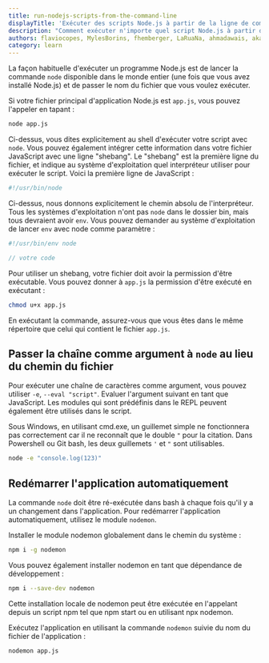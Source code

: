 ```yaml
---
title: run-nodejs-scripts-from-the-command-line
displayTitle: 'Exécuter des scripts Node.js à partir de la ligne de commande'
description: "Comment exécuter n'importe quel script Node.js à partir du CLI"
authors: flaviocopes, MylesBorins, fhemberger, LaRuaNa, ahmadawais, akazyti, Augustinmauroy
category: learn
---
```


La façon habituelle d'exécuter un programme Node.js est de lancer la commande `node` disponible dans le monde entier (une fois que vous avez installé Node.js) et de passer le nom du fichier que vous voulez exécuter.

Si votre fichier principal d'application Node.js est `app.js`, vous pouvez l'appeler en tapant :

```bash
node app.js
```

Ci-dessus, vous dites explicitement au shell d'exécuter votre script avec `node`. Vous pouvez également intégrer cette information dans votre fichier JavaScript avec une ligne "shebang". Le "shebang" est la première ligne du fichier, et indique au système d'exploitation quel interpréteur utiliser pour exécuter le script. Voici la première ligne de JavaScript :

```js
#!/usr/bin/node
```

Ci-dessus, nous donnons explicitement le chemin absolu de l'interpréteur. Tous les systèmes d'exploitation n'ont pas `node` dans le dossier bin, mais tous devraient avoir `env`. Vous pouvez demander au système d'exploitation de lancer `env` avec node comme paramètre :

```js
#!/usr/bin/env node

// votre code
```

Pour utiliser un shebang, votre fichier doit avoir la permission d'être exécutable. Vous pouvez donner à `app.js` la permission d'être exécuté en exécutant :

```bash
chmod u+x app.js
```

En exécutant la commande, assurez-vous que vous êtes dans le même répertoire que celui qui contient le fichier `app.js`.

## Passer la chaîne comme argument à `node` au lieu du chemin du fichier

Pour exécuter une chaîne de caractères comme argument, vous pouvez utiliser `-e`, `--eval "script"`. Evaluer l'argument suivant en tant que JavaScript. Les modules qui sont prédéfinis dans le REPL peuvent également être utilisés dans le script.

Sous Windows, en utilisant cmd.exe, un guillemet simple ne fonctionnera pas correctement car il ne reconnaît que le double `"` pour la citation. Dans Powershell ou Git bash, les deux guillemets `'` et `"` sont utilisables.

```bash
node -e "console.log(123)"
```

## Redémarrer l'application automatiquement

La commande `node` doit être ré-exécutée dans bash à chaque fois qu'il y a un changement dans l'application. Pour redémarrer l'application automatiquement, utilisez le module `nodemon`.

Installer le module nodemon globalement dans le chemin du système :

```bash
npm i -g nodemon
```

Vous pouvez également installer nodemon en tant que dépendance de développement :

```bash
npm i --save-dev nodemon
```

Cette installation locale de nodemon peut être exécutée en l'appelant depuis un script npm tel que npm start ou en utilisant npx nodemon.

Exécutez l'application en utilisant la commande `nodemon` suivie du nom du fichier de l'application :

```bash
nodemon app.js
```
